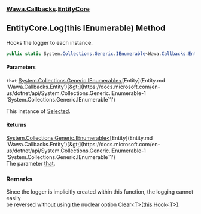 ### [Wawa.Callbacks](Wawa.Callbacks.md 'Wawa.Callbacks').[EntityCore](EntityCore.md 'Wawa.Callbacks.EntityCore')

## EntityCore.Log(this IEnumerable<Entity>) Method

Hooks the logger to each instance.

```csharp
public static System.Collections.Generic.IEnumerable<Wawa.Callbacks.Entity> Log(this System.Collections.Generic.IEnumerable<Wawa.Callbacks.Entity> that);
```
#### Parameters

<a name='Wawa.Callbacks.EntityCore.Log(thisSystem.Collections.Generic.IEnumerable_Wawa.Callbacks.Entity_).that'></a>

`that` [System.Collections.Generic.IEnumerable&lt;](https://docs.microsoft.com/en-us/dotnet/api/System.Collections.Generic.IEnumerable-1 'System.Collections.Generic.IEnumerable`1')[Entity](Entity.md 'Wawa.Callbacks.Entity')[&gt;](https://docs.microsoft.com/en-us/dotnet/api/System.Collections.Generic.IEnumerable-1 'System.Collections.Generic.IEnumerable`1')

This instance of [Selected](Selected.md 'Wawa.Callbacks.Selected').

#### Returns
[System.Collections.Generic.IEnumerable&lt;](https://docs.microsoft.com/en-us/dotnet/api/System.Collections.Generic.IEnumerable-1 'System.Collections.Generic.IEnumerable`1')[Entity](Entity.md 'Wawa.Callbacks.Entity')[&gt;](https://docs.microsoft.com/en-us/dotnet/api/System.Collections.Generic.IEnumerable-1 'System.Collections.Generic.IEnumerable`1')  
The parameter [that](EntityCore.Log(IEnumerable{Entity}).md#Wawa.Callbacks.EntityCore.Log(thisSystem.Collections.Generic.IEnumerable_Wawa.Callbacks.Entity_).that 'Wawa.Callbacks.EntityCore.Log(this System.Collections.Generic.IEnumerable<Wawa.Callbacks.Entity>).that').

### Remarks
  
Since the logger is implicitly created within this function, the logging cannot easily  
be reversed without using the nuclear option [Clear&lt;T&gt;(this Hook&lt;T&gt;)](Generator.Clear{T}(Hook{T}).md 'Wawa.Callbacks.Generator.Clear<T>(this Wawa.Callbacks.Hook<T>)').